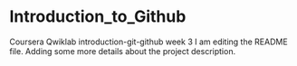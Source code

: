 # Introduction_to_Github
Coursera Qwiklab introduction-git-github week 3
I am editing the README file. Adding some more details about the project description.
